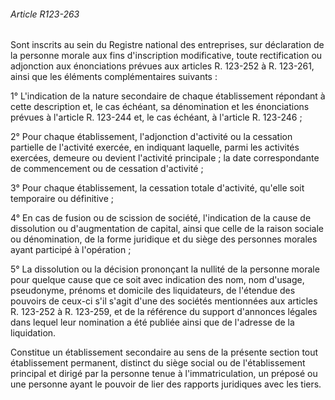 ###### Article R123-263

Sont inscrits au sein du Registre national des entreprises, sur déclaration de la personne morale aux fins d'inscription modificative, toute rectification ou adjonction aux énonciations prévues aux articles R. 123-252 à R. 123-261, ainsi que les éléments complémentaires suivants :

1° L'indication de la nature secondaire de chaque établissement répondant à cette description et, le cas échéant, sa dénomination et les énonciations prévues à l'article R. 123-244 et, le cas échéant, à l'article R. 123-246 ;

2° Pour chaque établissement, l'adjonction d'activité ou la cessation partielle de l'activité exercée, en indiquant laquelle, parmi les activités exercées, demeure ou devient l'activité principale ; la date correspondante de commencement ou de cessation d'activité ;

3° Pour chaque établissement, la cessation totale d'activité, qu'elle soit temporaire ou définitive ;

4° En cas de fusion ou de scission de société, l'indication de la cause de dissolution ou d'augmentation de capital, ainsi que celle de la raison sociale ou dénomination, de la forme juridique et du siège des personnes morales ayant participé à l'opération ;

5° La dissolution ou la décision prononçant la nullité de la personne morale pour quelque cause que ce soit avec indication des nom, nom d'usage, pseudonyme, prénoms et domicile des liquidateurs, de l'étendue des pouvoirs de ceux-ci s'il s'agit d'une des sociétés mentionnées aux articles R. 123-252 à R. 123-259, et de la référence du support d'annonces légales dans lequel leur nomination a été publiée ainsi que de l'adresse de la liquidation.

Constitue un établissement secondaire au sens de la présente section tout établissement permanent, distinct du siège social ou de l'établissement principal et dirigé par la personne tenue à l'immatriculation, un préposé ou une personne ayant le pouvoir de lier des rapports juridiques avec les tiers.

